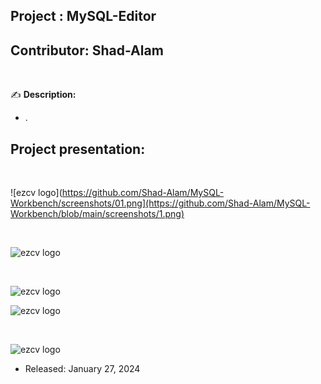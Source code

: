 
## Project    : MySQL-Editor
## Contributor: Shad-Alam 

<br/>

:writing_hand: **Description:** <br/>

- . <br/>

## Project presentation: 

<br/> 

![ezcv logo](https://github.com/Shad-Alam/MySQL-Workbench/screenshots/01.png](https://github.com/Shad-Alam/MySQL-Workbench/blob/main/screenshots/1.png)

<br/> 

![ezcv logo](https://github.com/Shad-Alam/MySQL-Workbench/tree/main/screenshots/01.png)

<br/> 

![ezcv logo](https://github.com/Shad-Alam/MySQL-Workbench/tree/main/screenshots/01.png)
<br/> 

![ezcv logo](https://github.com/Shad-Alam/MySQL-Workbench/tree/main/screenshots/01.png)

<br/> 

![ezcv logo](https://github.com/Shad-Alam/MySQL-Workbench/tree/main/screenshots/01.png)

* Released: January 27, 2024
